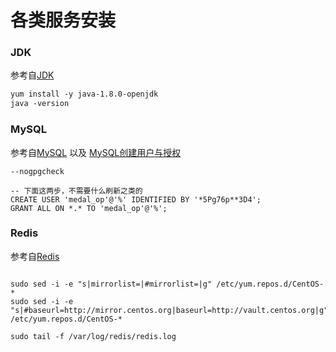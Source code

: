 # 各类服务安装



### JDK

参考自[JDK](https://segmentfault.com/a/1190000039693252)

```apache
yum install -y java-1.8.0-openjdk
java -version
```

### MySQL

参考自[MySQL](https://juejin.cn/post/7056265988673568781) 以及 [MySQL创建用户与授权](https://www.jianshu.com/p/d7b9c468f20d)

```
--nogpgcheck

-- 下面这两步，不需要什么刷新之类的
CREATE USER 'medal_op'@'%' IDENTIFIED BY '*5Pg76p**3D4';
GRANT ALL ON *.* TO 'medal_op'@'%';

```

### Redis

参考自[Redis](https://zhuanlan.zhihu.com/p/34527270)

```

sudo sed -i -e "s|mirrorlist=|#mirrorlist=|g" /etc/yum.repos.d/CentOS-*
sudo sed -i -e "s|#baseurl=http://mirror.centos.org|baseurl=http://vault.centos.org|g" /etc/yum.repos.d/CentOS-*

sudo tail -f /var/log/redis/redis.log
```

